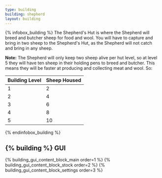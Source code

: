 ```yaml
---
type: building
building: shepherd
layout: building
---
```

{% infobox_building %}
The Shepherd's Hut is where the Shepherd will breed and butcher sheep for food and wool. You will have to capture and bring in two sheep to the Shepherd's Hut, as the Shepherd will not catch and bring in any sheep.

**Note:** The Shepherd will only keep two sheep alive per hut level, so at level 5 they will have ten sheep in their holding pens to breed and butcher. This means they will be faster at producing and collecting meat and wool. So:


| Building Level | Sheep Housed |
|----------------|--------------|
| 1              | 2            |
| 2              | 4            |
| 3              | 6            |
| 4              | 8            |
| 5              | 10           |
{% endinfobox_building %}

## {% building %} GUI

{% building_gui_content_block_main order=1 %}
{% building_gui_content_block_stock order=2 %}
{% building_gui_content_block_settings order=3 %}